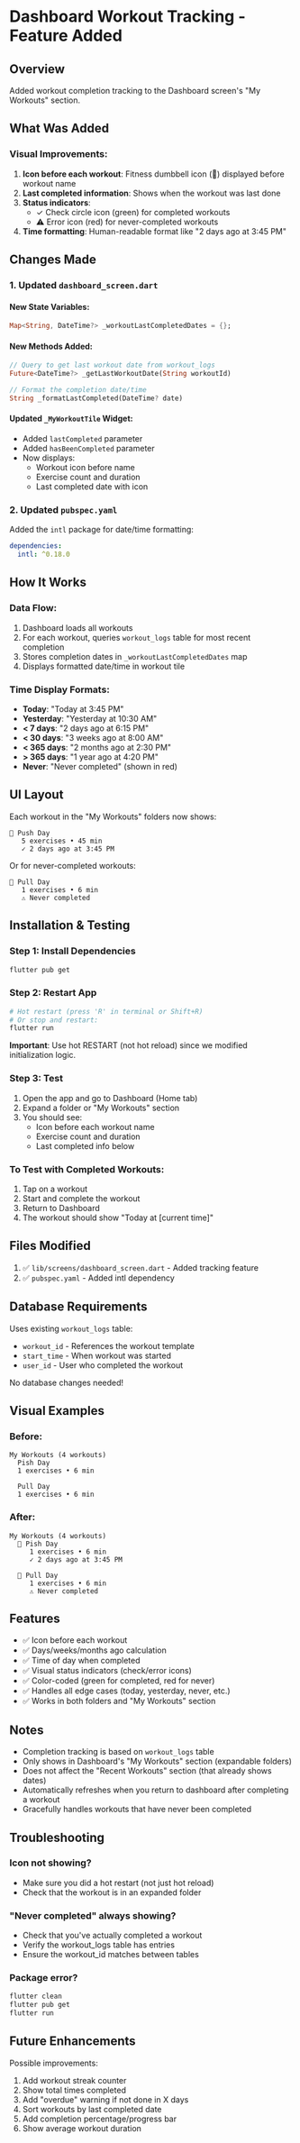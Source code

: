 # Dashboard Workout Tracking - Feature Added

## Overview
Added workout completion tracking to the Dashboard screen's "My Workouts" section.

## What Was Added

### Visual Improvements:
1. **Icon before each workout**: Fitness dumbbell icon (💪) displayed before workout name
2. **Last completed information**: Shows when the workout was last done
3. **Status indicators**:
   - ✓ Check circle icon (green) for completed workouts
   - ⚠ Error icon (red) for never-completed workouts
4. **Time formatting**: Human-readable format like "2 days ago at 3:45 PM"

## Changes Made

### 1. Updated `dashboard_screen.dart`

#### New State Variables:
```dart
Map<String, DateTime?> _workoutLastCompletedDates = {};
```

#### New Methods Added:
```dart
// Query to get last workout date from workout_logs
Future<DateTime?> _getLastWorkoutDate(String workoutId)

// Format the completion date/time
String _formatLastCompleted(DateTime? date)
```

#### Updated `_MyWorkoutTile` Widget:
- Added `lastCompleted` parameter
- Added `hasBeenCompleted` parameter  
- Now displays:
  - Workout icon before name
  - Exercise count and duration
  - Last completed date with icon

### 2. Updated `pubspec.yaml`
Added the `intl` package for date/time formatting:
```yaml
dependencies:
  intl: ^0.18.0
```

## How It Works

### Data Flow:
1. Dashboard loads all workouts
2. For each workout, queries `workout_logs` table for most recent completion
3. Stores completion dates in `_workoutLastCompletedDates` map
4. Displays formatted date/time in workout tile

### Time Display Formats:
- **Today**: "Today at 3:45 PM"
- **Yesterday**: "Yesterday at 10:30 AM"
- **< 7 days**: "2 days ago at 6:15 PM"
- **< 30 days**: "3 weeks ago at 8:00 AM"
- **< 365 days**: "2 months ago at 2:30 PM"
- **> 365 days**: "1 year ago at 4:20 PM"
- **Never**: "Never completed" (shown in red)

## UI Layout

Each workout in the "My Workouts" folders now shows:

```
💪 Push Day
   5 exercises • 45 min
   ✓ 2 days ago at 3:45 PM
```

Or for never-completed workouts:

```
💪 Pull Day
   1 exercises • 6 min
   ⚠ Never completed
```

## Installation & Testing

### Step 1: Install Dependencies
```bash
flutter pub get
```

### Step 2: Restart App
```bash
# Hot restart (press 'R' in terminal or Shift+R)
# Or stop and restart:
flutter run
```

**Important**: Use hot RESTART (not hot reload) since we modified initialization logic.

### Step 3: Test
1. Open the app and go to Dashboard (Home tab)
2. Expand a folder or "My Workouts" section
3. You should see:
   - Icon before each workout name
   - Exercise count and duration
   - Last completed info below

### To Test with Completed Workouts:
1. Tap on a workout
2. Start and complete the workout
3. Return to Dashboard
4. The workout should show "Today at [current time]"

## Files Modified

1. ✅ `lib/screens/dashboard_screen.dart` - Added tracking feature
2. ✅ `pubspec.yaml` - Added intl dependency

## Database Requirements

Uses existing `workout_logs` table:
- `workout_id` - References the workout template
- `start_time` - When workout was started
- `user_id` - User who completed the workout

No database changes needed!

## Visual Examples

### Before:
```
My Workouts (4 workouts)
  Pish Day
  1 exercises • 6 min

  Pull Day  
  1 exercises • 6 min
```

### After:
```
My Workouts (4 workouts)
  💪 Pish Day
     1 exercises • 6 min
     ✓ 2 days ago at 3:45 PM

  💪 Pull Day
     1 exercises • 6 min
     ⚠ Never completed
```

## Features

- ✅ Icon before each workout
- ✅ Days/weeks/months ago calculation
- ✅ Time of day when completed
- ✅ Visual status indicators (check/error icons)
- ✅ Color-coded (green for completed, red for never)
- ✅ Handles all edge cases (today, yesterday, never, etc.)
- ✅ Works in both folders and "My Workouts" section

## Notes

- Completion tracking is based on `workout_logs` table
- Only shows in Dashboard's "My Workouts" section (expandable folders)
- Does not affect the "Recent Workouts" section (that already shows dates)
- Automatically refreshes when you return to dashboard after completing a workout
- Gracefully handles workouts that have never been completed

## Troubleshooting

### Icon not showing?
- Make sure you did a hot restart (not just hot reload)
- Check that the workout is in an expanded folder

### "Never completed" always showing?
- Check that you've actually completed a workout
- Verify the workout_logs table has entries
- Ensure the workout_id matches between tables

### Package error?
```bash
flutter clean
flutter pub get
flutter run
```

## Future Enhancements

Possible improvements:
1. Add workout streak counter
2. Show total times completed
3. Add "overdue" warning if not done in X days
4. Sort workouts by last completed date
5. Add completion percentage/progress bar
6. Show average workout duration
